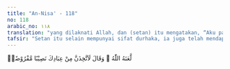 ```yaml
---
title: "An-Nisa' - 118"
no: 118
arabic_no: ١١٨
translation: "yang dilaknati Allah, dan (setan) itu mengatakan, “Aku pasti akan mengambil bagian tertentu dari hamba-hamba-Mu,"
tafsir: "Setan itu selain mempunyai sifat durhaka, ia juga telah mendapat laknat dan murka dari Allah. Mereka telah bertambah jauh dari rahmat dan karunia-Nya, karena mereka selalu berusaha mengajak manusia mengerjakan kejahatan dan mengerjakan larangan-larangannya, dengan membisik-bisikan dan menjadikan manusia memandang baik perbuatan-perbuatan terlarang itu.\n\nSetan menyatakan kepada Allah bahwa ia akan mempengaruhi sebagian manusia, sehingga mereka mengikuti kehendaknya, serta menjadi hamba yang durhaka seperti dia. Pernyataan ini akan dilaksanakannya dengan segala macam cara dan usaha dan dengan segala kepandaian yang ada padanya.\n\nDipahami pula dari ayat ini bahwa manusia itu ada yang taat kepada Allah dan tidak dapat digoda setan serta ada pula yang tidak taat kepada Allah dan dapat digodanya. Hal ini sesuai dengan firman Allah yang menyatakan bahwa manusia itu mempunyai kesediaan untuk berbuat baik dan kesediaan untuk berbuat jahat. Allah berfirman:\n\nDan Kami telah menunjukkan kepadanya dua jalan (kebajikan dan kejahatan). (al-Balad/90:10).\n\nSetan berusaha memanfaatkan potensi untuk berbuat jahat yang ada pada manusia untuk melaksanakan pernyataannya kepada Allah. Pada sebagian manusia potensi untuk berbuat jahat itu tidak dapat dimanfaatkan oleh setan, karena potensi untuk itu telah dihambat pertumbuhannya oleh potensi kebaikan yang telah berkembang dan tumbuh pada dirinya."
---
```

لَّعَنَهُ اللّٰهُ ۘ وَقَالَ لَاَتَّخِذَنَّ مِنْ عِبَادِكَ نَصِيْبًا مَّفْرُوْضًاۙ